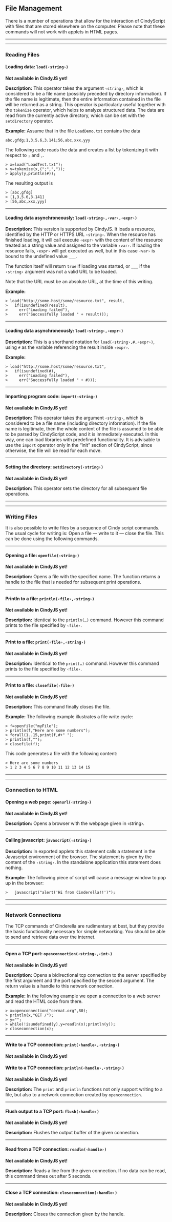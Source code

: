 ## File Management

There is a number of operations that allow for the interaction of CindyScript with files that are stored elsewhere on the computer.
Please note that these commands will not work with applets in HTML pages.

------

------

###  Reading Files

#### Loading data: `load(‹string›)`

**Not available in CindyJS yet!**

**Description:**
This operator takes the argument `‹string›`, which is considered to be a file name (possibly preceded by directory information).
If the file name is legitimate, then the entire information contained in the file will be returned as a string.
This operator is particularly useful together with the `tokenize` operator, which helps to analyze structured data.
The data are read from the currently active directory, which can be set with the `setdirectory` operator.

**Example:**
Assume that in the file `LoadDemo.txt` contains the data

`abc,gfdg;1,3,5.6,3.141;56,abc,xxx,yyy`

The following code reads the data and creates a list by tokenizing it with respect to `;` and `,`.

    > x=load("LoadTest.txt");
    > y=tokenize(x,(";",","));
    > apply(y,println(#));

The resulting output is

    > [abc,gfdg]
    > [1,3,5.6,3.141]
    > [56,abc,xxx,yyy]

------

#### Loading data asynchroneously: `load(‹string›,‹var›,‹expr›)`

**Description:**
This version is supported by CindyJS.
It loads a resource, identified by the HTTP or HTTPS URL `‹string›`.
When the resource has finished loading,
it will call execute `‹expr›` with the content of the resource
treated as a string value and assigned to the variable `‹var›`.
If loading the resource fails, `‹expr›` will get executed as well,
but in this case `‹var›` is bound to the undefined value `___`.

The function itself will return `true` if loading was started,
or `___` if the `‹string›` argument was not a valid URL to be loaded.

Note that the URL must be an absolute URL, at the time of this writing.

**Example:**

    > load("http://some.host/some/resource.txt", result,
    >   if(isundefined(result),
    >     err("Loading failed"),
    >     err("Successfully loaded " + result)));

------

#### Loading data asynchroneously: `load(‹string›,‹expr›)`

**Description:**
This is a shorthand notation for `load(‹string›,#,‹expr›)`,
using `#` as the variable referencing the result inside `‹expr›`.

**Example:**

    > load("http://some.host/some/resource.txt",
    >   if(isundefined(#),
    >     err("Loading failed"),
    >     err("Successfully loaded " + #)));

------

#### Importing program code: `import(‹string›)`

**Not available in CindyJS yet!**

**Description:**
This operator takes the argument `‹string›`, which is considered to be a file name (including directory information).
If the file name is legitimate, then the whole content of the file is assumed to be able to be parsed by CindyScript code, and it is immediately executed.
In this way, one can load libraries with predefined functionality.
It is advisable to use the `import` operator only in the “Init” section of CindyScript, since otherwise, the file will be read for each move.

------

#### Setting the directory: `setdirectory(‹string›)`

**Not available in CindyJS yet!**

**Description:**
This operator sets the directory for all subsequent file operations.

------

------

### Writing Files

It is also possible to write files by a sequence of Cindy script commands.
The usual cycle for writing is: Open a file — write to it — close the file.
This can be done using the following commands.

------

#### Opening a file: `openfile(‹string›)`

**Not available in CindyJS yet!**

**Description:**
Opens a file with the specified name.
The function returns a handle to the file that is needed for subsequent print operations.

------

#### Println to a file: `println(‹file›,‹string›)`

**Not available in CindyJS yet!**

**Description:**
Identical to the `println(…)` command.
However this command prints to the file specified by `‹file›`.

------

#### Print to a file: `print(‹file›,‹string›)`

**Not available in CindyJS yet!**

**Description:**
Identical to the `print(…)` command.
However this command prints to the file specified by `‹file›`.

------

#### Print to a file: `closefile(‹file›)`

**Not available in CindyJS yet!**

**Description:**
This command finally closes the file.

**Example:**
The following example illustrates a file write cycle:

    > f=openfile("myFile");
    > println(f,"Here are some numbers");
    > forall(1..15,print(f,#+" ");
    > println(f,"");
    > closefile(f);

This code generates a file with the following content:

    > Here are some numbers
    > 1 2 3 4 5 6 7 8 9 10 11 12 13 14 15

------

------

### Connection to HTML

#### Opening a web page: `openurl(‹string›)`

**Not available in CindyJS yet!**

**Description:**
Opens a browser with the webpage given in ‹string›.

------

#### Calling javascript: `javascript(‹string›)`

**Description:**
In exported applets this statement calls a statement in the Javascript environment of the browser.
The statement is given by the content of the `‹string›`.
In the standalone application this statement does nothing.

**Example:**
The following piece of script will cause a message window to pop up in the browser:

    >   javascript("alert('Hi from Cinderella!!')");

------

------

###  Network Connections

The TCP commands of Cinderella are rudimentary at best, but they provide the basic functionality necessary for simple networking.
You should be able to send and retrieve data over the internet.

------

#### Open a TCP port: `openconnection(‹string›,‹int›)`

**Not available in CindyJS yet!**

**Description:**
Opens a bidirectional tcp connection to the server specified by the first argument and the port specified by the second argument.
The return value is a handle to this network connection.

**Example:**
In the following example we open a connection to a web server and read the HTML code from there.

    > x=openconnection("cermat.org",80);
    > println(x,"GET /");
    > y="";
    > while(!isundefined(y),y=readln(x);println(y));
    > closeconnection(x);

------

#### Write to a TCP connection: `print(‹handle›,‹string›)`

**Not available in CindyJS yet!**

#### Write to a TCP connection: `println(‹handle›,‹string›)`

**Not available in CindyJS yet!**

**Description:**
The `print` and `println` functions not only support writing to a file, but also to a network connection created by `openconnection`.

------

#### Flush output to a TCP port: `flush(‹handle›)`

**Not available in CindyJS yet!**

**Description:**
Flushes the output buffer of the given connection.

------

#### Read from a TCP connection: `readln(‹handle›)`

**Not available in CindyJS yet!**

**Description:**
Reads a line from the given connection.
If no data can be read, this command times out after 5 seconds.

------

#### Close a TCP connection: `closeconnection(‹handle›)`

**Not available in CindyJS yet!**

**Description:**
Closes the connection given by the handle.

